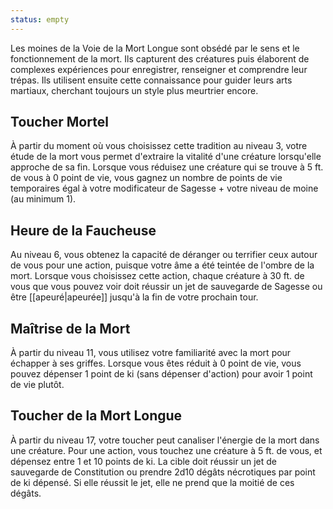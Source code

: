 ```yaml
---
status: empty
---
```

Les moines de la Voie de la Mort Longue sont obsédé par le sens et le fonctionnement de la mort. Ils capturent des créatures puis élaborent de complexes expériences pour enregistrer, renseigner et comprendre leur trépas. Ils utilisent ensuite cette connaissance pour guider leurs arts martiaux, cherchant toujours un style plus meurtrier encore.

## Toucher Mortel

À partir du moment où vous choisissez cette tradition au niveau 3, votre étude de la mort vous permet d'extraire la vitalité d'une créature lorsqu'elle approche de sa fin. Lorsque vous réduisez une créature qui se trouve à 5 ft. de vous à 0 point de vie, vous gagnez un nombre de points de vie temporaires égal à votre modificateur de Sagesse + votre niveau de moine (au minimum 1).

## Heure de la Faucheuse

Au niveau 6, vous obtenez la capacité de déranger ou terrifier ceux autour de vous pour une action, puisque votre âme a été teintée de l'ombre de la mort. Lorsque vous choisissez cette action, chaque créature à 30 ft. de vous que vous pouvez voir doit réussir un jet de sauvegarde de Sagesse ou être [[apeuré|apeurée]] jusqu'à la fin de votre prochain tour.

## Maîtrise de la Mort

À partir du niveau 11, vous utilisez votre familiarité avec la mort pour échapper à ses griffes. Lorsque vous êtes réduit à 0 point de vie, vous pouvez dépenser 1 point de ki (sans dépenser d'action) pour avoir 1 point de vie plutôt.

## Toucher de la Mort Longue

À partir du niveau 17, votre toucher peut canaliser l'énergie de la mort dans une créature. Pour une action, vous touchez une créature à 5 ft. de vous, et dépensez entre 1 et 10 points de ki. La cible doit réussir un jet de sauvegarde de Constitution ou prendre 2d10 dégâts nécrotiques par point de ki dépensé. Si elle réussit le jet, elle ne prend que la moitié de ces dégâts.